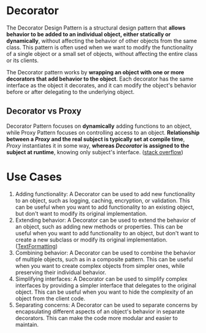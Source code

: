 # Decorator

The Decorator Design Pattern is a structural design pattern that **allows behavior to be added to an individual object, either statically or dynamically**, without affecting the behavior of other objects from the same class. This pattern is often used when we want to modify the functionality of a single object or a small set of objects, without affecting the entire class or its clients.

The Decorator pattern works by **wrapping an object with one or more decorators that add behavior to the object**. Each decorator has the same interface as the object it decorates, and it can modify the object's behavior before or after delegating to the underlying object.

## Decorator vs Proxy

Decorator Pattern focuses on **dynamically** adding functions to an object, while Proxy Pattern focuses on controlling access to an object. **Relationship between a *Proxy* and the real subject is typically set at compile time**, *Proxy* instantiates it in some way, **whereas *Decorator* is assigned to the subject at runtime**, knowing only subject's interface. ([stack overflow](https://stackoverflow.com/a/18618841))

# Use Cases

1. Adding functionality: A Decorator can be used to add new functionality to an object, such as logging, caching, encryption, or validation. This can be useful when you want to add functionality to an existing object, but don't want to modify its original implementation.
2. Extending behavior: A Decorator can be used to extend the behavior of an object, such as adding new methods or properties. This can be useful when you want to add functionality to an object, but don't want to create a new subclass or modify its original implementation. ([TextFormatting](./use-cases/TextFormatting))
3. Combining behavior: A Decorator can be used to combine the behavior of multiple objects, such as in a composite pattern. This can be useful when you want to create complex objects from simpler ones, while preserving their individual behavior.
4. Simplifying interfaces: A Decorator can be used to simplify complex interfaces by providing a simpler interface that delegates to the original object. This can be useful when you want to hide the complexity of an object from the client code.
5. Separating concerns: A Decorator can be used to separate concerns by encapsulating different aspects of an object's behavior in separate decorators. This can make the code more modular and easier to maintain.